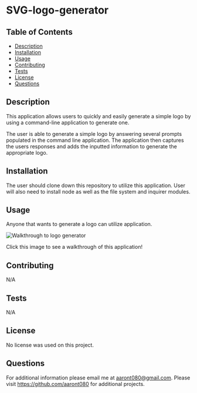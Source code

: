 # SVG-logo-generator

## Table of Contents

  * [Description](#description)
  * [Installation](#installation)
  * [Usage](#usage)
  * [Contributing](#contributing)
  * [Tests](#tests)
  * [License](#license)
  * [Questions](#questions)

## Description

This application allows users to quickly and easily generate a simple logo by using a command-line application to generate one. 

The user is able to generate a simple logo by answering several prompts populated in the command line application. The application then captures the users responses and adds the inputted information to generate the appropriate logo.

## Installation

The user should clone down this repository to utilize this application. User will also need to install node as well as the file system and inquirer modules.

## Usage
Anyone that wants to generate a logo can utilize application.

![Walkthrough to logo generator](https://github.com/aaront080/SVG-logo-generator/assets/143736506/8805a64b-a157-4fb9-a7ad-15c1627bb858)


Click this image to see a walkthrough of this application!

## Contributing
N/A

## Tests
N/A

## License

No license was used on this project.

## Questions
For additional information please email me at aaront080@gmail.com. Please visit https://github.com/aaront080 for additional projects.
